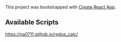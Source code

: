 This project was bootstrapped with [Create React App](https://github.com/facebook/create-react-app).

## Available Scripts

https://na0711.github.io/redux_calc/

